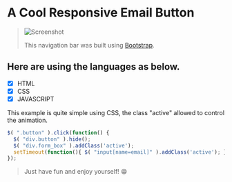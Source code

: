 # A Cool Responsive Email Button

>
> ![Screenshot](Simple-Navigation-Bar-with-HTML-CSS.gif)
>
> This navigation bar was built using [Bootstrap](https://getbootstrap.com/).
>

## Here are using the languages as below.
- [x] HTML
- [x] CSS
- [x] JAVASCRIPT

This example is quite simple using CSS, the class "active" allowed to control the animation.

```JavaScript
$( ".button" ).click(function() {
  $( "div.button" ).hide();
  $( "div.form_box" ).addClass('active');
  setTimeout(function(){ $( "input[name=email]" ).addClass('active'); }, 500);
});
```

> Just have fun and enjoy yourself! :grin:
